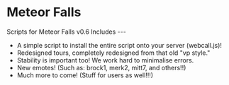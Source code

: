 Meteor Falls
=======

Scripts for Meteor Falls v0.6
Includes ---

* A simple script to install the entire script onto your server (webcall.js)!
* Redesigned tours, completely redesigned from that old "vp style."
* Stability is important too! We work hard to minimalise errors.
* New emotes! (Such as: brock1, merk2, mitt7, and others!!)
* Much more to come! (Stuff for users as well!!!)
